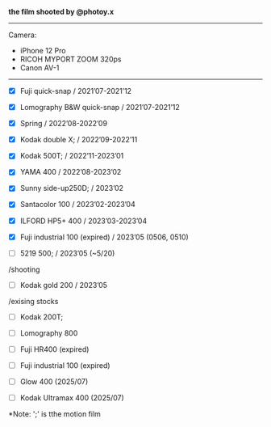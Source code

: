 __the film shooted by @photoy.x__


---
Camera: 
* iPhone 12 Pro 
* RICOH MYPORT ZOOM 320ps
* Canon AV-1
---
- [X] Fuji quick-snap / 2021’07-2021’12  
- [X] Lomography B&W quick-snap / 2021’07-2021’12  
- [X] Spring / 2022’08-2022’09  
- [X] Kodak double X; / 2022’09-2022’11  
- [X] Kodak 500T; / 2022’11-2023’01  
- [X] YAMA 400 / 2022’08-2023’02  
- [X] Sunny side-up250D; / 2023’02  
- [X] Santacolor 100 / 2023’02-2023’04  
- [X] ILFORD HP5+ 400 / 2023’03-2023’04  
- [X] Fuji industrial 100 (expired) / 2023’05 (0506, 0510)  
- [ ] 5219 500; / 2023’05 (~5/20)


/shooting  
- [ ] Kodak gold 200 / 2023’05


/exising stocks  
- [ ] Kodak 200T;  
- [ ] Lomography 800  
- [ ] Fuji HR400 (expired)  
- [ ] Fuji industrial 100 (expired)  
- [ ] Glow 400 (2025/07)  
- [ ] Kodak Ultramax 400 (2025/07)   


*Note: ';' is tthe motion film